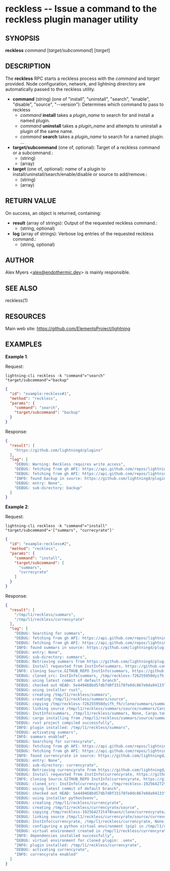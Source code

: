 reckless -- Issue a command to the reckless plugin manager utility
==================================================================

SYNOPSIS
--------

**reckless** *command* [*target/subcommand*] [*target*] 

DESCRIPTION
-----------

The **reckless** RPC starts a reckless process with the *command* and *target* provided.  Node configuration, network, and lightning direrctory are automatically passed to the reckless utility.

- **command** (string) (one of "install", "uninstall", "search", "enable", "disable", "source", "--version"): Determines which command to pass to reckless
   - *command* **install** takes a *plugin\_name* to search for and install a named plugin.
   - *command* **uninstall** takes a *plugin\_name* and attempts to uninstall a plugin of the same name.
   - *command* **search** takes a *plugin\_name* to search for a named plugin.
 ...
- **target/subcommand** (one of, optional): Target of a reckless command or a subcommand.:
  - (string)
  - (array)
- **target** (one of, optional): *name* of a plugin to install/uninstall/search/enable/disable or source to add/remove.:
  - (string)
  - (array)

RETURN VALUE
------------

On success, an object is returned, containing:

- **result** (array of strings): Output of the requested reckless command.:
  - (string, optional)
- **log** (array of strings): Verbose log entries of the requested reckless command.:
  - (string, optional)

AUTHOR
------

Alex Myers <<alex@endothermic.dev>> is mainly responsible.

SEE ALSO
--------

reckless(1)

RESOURCES
---------

Main web site: <https://github.com/ElementsProject/lightning>

EXAMPLES
--------


**Example 1**: 

Request:
```shell
lightning-cli reckless -k "command"="search" "target/subcommand"="backup"
```
```json
{
  "id": "example:reckless#1",
  "method": "reckless",
  "params": {
    "command": "search",
    "target/subcommand": "backup"
  }
}
```

Response:
```json
{
  "result": [
    "https://github.com/lightningd/plugins"
  ],
  "log": [
    "DEBUG: Warning: Reckless requires write access",
    "DEBUG: fetching from gh API: https://api.github.com/repos/lightningd/plugins/contents/",
    "DEBUG: fetching from gh API: https://api.github.com/repos/lightningd/plugins/git/trees/294f93d7060799439c994daa84f534c4d1458325",
    "INFO: found backup in source: https://github.com/lightningd/plugins",
    "DEBUG: entry: None",
    "DEBUG: sub-directory: backup"
  ]
}
```

**Example 2**: 

Request:
```shell
lightning-cli reckless -k "command"="install" "target/subcommand"='["summars", "currecyrate"]'
```
```json
{
  "id": "example:reckless#2",
  "method": "reckless",
  "params": {
    "command": "install",
    "target/subcommand": [
      "summars",
      "currecyrate"
    ]
  }
}
```

Response:
```json
{
  "result": [
    "/tmp/l1/reckless/summars",
    "/tmp/l1/reckless/currencyrate"
  ],
  "log": [
    "DEBUG: Searching for summars",
    "DEBUG: fetching from gh API: https://api.github.com/repos/lightningd/plugins/contents/",
    "DEBUG: fetching from gh API: https://api.github.com/repos/lightningd/plugins/git/trees/294f93d7060799439c994daa84f534c4d1458325",
    "INFO: found summars in source: https://github.com/lightningd/plugins",
    "DEBUG: entry: None",
    "DEBUG: sub-directory: summars",
    "DEBUG: Retrieving summars from https://github.com/lightningd/plugins",
    "DEBUG: Install requested from InstInfo(summars, https://github.com/lightningd/plugins, None, None, None, summars).",
    "INFO: cloning Source.GITHUB_REPO InstInfo(summars, https://github.com/lightningd/plugins, None, None, None, summars)",
    "DEBUG: cloned_src: InstInfo(summars, /tmp/reckless-726255950dyifh_fh/clone, None, Cargo.toml, Cargo.toml, summars/summars)",
    "DEBUG: using latest commit of default branch",
    "DEBUG: checked out HEAD: 5e449468bd57db7d0f33178fe0dc867e0da94133",
    "DEBUG: using installer rust",
    "DEBUG: creating /tmp/l1/reckless/summars",
    "DEBUG: creating /tmp/l1/reckless/summars/source",
    "DEBUG: copying /tmp/reckless-726255950dyifh_fh/clone/summars/summars tree to /tmp/l1/reckless/summars/source/summars",
    "DEBUG: linking source /tmp/l1/reckless/summars/source/summars/Cargo.toml to /tmp/l1/reckless/summars/Cargo.toml",
    "DEBUG: InstInfo(summars, /tmp/l1/reckless/summars, None, Cargo.toml, Cargo.toml, source/summars)",
    "DEBUG: cargo installing from /tmp/l1/reckless/summars/source/summars",
    "DEBUG: rust project compiled successfully",
    "INFO: plugin installed: /tmp/l1/reckless/summars",
    "DEBUG: activating summars",
    "INFO: summars enabled",
    "DEBUG: Searching for currencyrate",
    "DEBUG: fetching from gh API: https://api.github.com/repos/lightningd/plugins/contents/",
    "DEBUG: fetching from gh API: https://api.github.com/repos/lightningd/plugins/git/trees/294f93d7060799439c994daa84f534c4d1458325",
    "INFO: found currencyrate in source: https://github.com/lightningd/plugins",
    "DEBUG: entry: None",
    "DEBUG: sub-directory: currencyrate",
    "DEBUG: Retrieving currencyrate from https://github.com/lightningd/plugins",
    "DEBUG: Install requested from InstInfo(currencyrate, https://github.com/lightningd/plugins, None, None, None, currencyrate).",
    "INFO: cloning Source.GITHUB_REPO InstInfo(currencyrate, https://github.com/lightningd/plugins, None, None, None, currencyrate)",
    "DEBUG: cloned_src: InstInfo(currencyrate, /tmp/reckless-192564272t478naxn/clone, None, currencyrate.py, requirements.txt, currencyrate/currencyrate)",
    "DEBUG: using latest commit of default branch",
    "DEBUG: checked out HEAD: 5e449468bd57db7d0f33178fe0dc867e0da94133",
    "DEBUG: using installer python3venv",
    "DEBUG: creating /tmp/l1/reckless/currencyrate",
    "DEBUG: creating /tmp/l1/reckless/currencyrate/source",
    "DEBUG: copying /tmp/reckless-192564272t478naxn/clone/currencyrate/currencyrate tree to /tmp/l1/reckless/currencyrate/source/currencyrate",
    "DEBUG: linking source /tmp/l1/reckless/currencyrate/source/currencyrate/currencyrate.py to /tmp/l1/reckless/currencyrate/currencyrate.py",
    "DEBUG: InstInfo(currencyrate, /tmp/l1/reckless/currencyrate, None, currencyrate.py, requirements.txt, source/currencyrate)",
    "DEBUG: configuring a python virtual environment (pip) in /tmp/l1/reckless/currencyrate/.venv",
    "DEBUG: virtual environment created in /tmp/l1/reckless/currencyrate/.venv.",
    "INFO: dependencies installed successfully",
    "DEBUG: virtual environment for cloned plugin: .venv",
    "INFO: plugin installed: /tmp/l1/reckless/currencyrate",
    "DEBUG: activating currencyrate",
    "INFO: currencyrate enabled"
  ]
}
```
